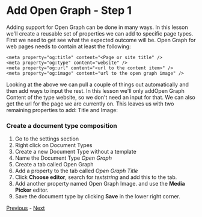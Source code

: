 # Add Open Graph - Step 1
Adding support for Open Graph can be done in many ways. In this lesson we'll create a reusable set of properties we can add to specific page types. First we need to get see what the expected outcome will be. Open Graph for web pages needs to contain at least the following:


    <meta property="og:title" content="<Page or site title" />
    <meta property="og:type" content="website" />
    <meta property="og:url" content="<url to the content item>" />
    <meta property="og:image" content="url to the open graph image" />

Looking at the above we can pull a couple of things out automatically and then add ways to input the rest. In this lesson we'll only addOpen Graph Content of the type website, so we don't need an input for that. We can also get the url for the page we are currently on. This leaves us with two remaining properties to add: Title and Image:

### Create a document type composition

1. Go to the settings section
2. Right click on Document Types
3. Create a new Document Type without a template
3. Name the Document Type *Open Graph*
4. Create a tab called Open Graph
5. Add a property to the tab called *Open Graph Title*
6. Click **Choose editor**, search for *textstring* and add this to the tab.
7. Add another property named Open Graph Image. and use the **Media Picker** editor.
8. Save the document type by clicking **Save** in the lower right corner.

[Previous](index.md) - [Next](step-2.md)